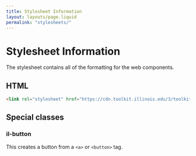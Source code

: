 ```yaml
---
title: Stylesheet Information
layout: layouts/page.liquid
permalink: "stylesheets/"
---
```

# Stylesheet Information

The stylesheet contains all of the formatting for the web components. 

## HTML

```html
<link rel="stylesheet" href="https://cdn.toolkit.illinois.edu/3/toolkit.css" media="all">
``` 

## Special classes

### il-button

This creates a button from a `<a>` or `<button>` tag. 


